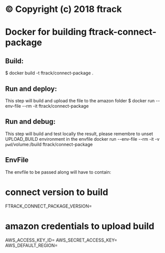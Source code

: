 # :copyright: Copyright (c) 2018 ftrack

Docker for building ftrack-connect-package
==========================================

Build:
------
$ docker build -t ftrack/connect-package  .


Run and deploy:
---------------
This step will build and upload the file to the amazon folder
$ docker run --env-file <yourenvfile> --rm -it ftrack/connect-package

Run and debug:
--------------
This step will build and test locally the result, please remembre to unset UPLOAD_BUILD environment in the envfile
 docker run --env-file <yourenvfile> --rm -it -v `pwd`/volume:/build ftrack/connect-package  

EnvFile
-------
The envfile to be passed along will have to contain:

# connect version to build
FTRACK_CONNECT_PACKAGE_VERSION=<set tag or branch version to use>

# amazon credentials to upload build
AWS_ACCESS_KEY_ID=<amazon access key>
AWS_SECRET_ACCESS_KEY=<amazon secret key>
AWS_DEFAULT_REGION=<amazon default region>